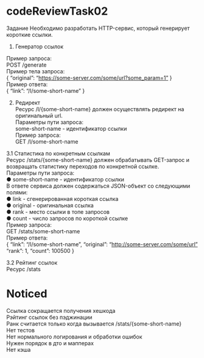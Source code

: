 # codeReviewTask02

Задание Необходимо разработать HTTP-сервис, который генерирует короткие ссылки.

1. Генератор ссылок

Пример запроса:<br>
POST /generate<br>
Пример тела запроса:<br>
{ “original”: “https://some-server.com/some/url?some_param=1”
}<br>
Пример ответа:<br>
{ “link”: “/l/some-short-name” }

2. Редирект<br>
   Ресурс /l/{some-short-name} должен осуществлять редирект на оригинальный url. <br> Параметры пути запроса:<br>
some-short-name - идентификатор ссылки<br>
  Пример запроса:<br>
  GET /l/some-short-name<br>

3.1 Статистика по конкретным ссылкам<br>
Ресурс /stats/{some-short-name} должен обрабатывать GET-запрос и возвращать статистику переходов по конкретной
ссылке.<br>
Параметры пути запроса:<br>
● some-short-name - идентификатор ссылки<br>
В ответе сервиса должен содержаться JSON-объект со следующими полями:<br>
● link - сгенерированная короткая ссылка<br>
● original - оригинальная ссылка<br>
● rank - место ссылки в топе запросов<br>
● count - число запросов по короткой ссылке<br>
Пример запроса:<br>
GET /stats/some-short-name<br>
Пример ответа:<br>
{ “link”: “/l/some-short-name”, “original”: “http://some-server.com/some/url”
“rank”: 1, “count”: 100500 }

3.2 Рейтинг ссылок<br>
Ресурс /stats

# Noticed
Ссылка сокращается получения хешкода<br>
Рэйтинг ссылок без пэджинации<br>
Ранк считается только когда вызывается /stats/{some-short-name}<br>
Нет тестов<br>
Нет нормального логирования и обработки ошибок<br>
Нужен порядок в дто и мапперах<br>
Нет кэша



